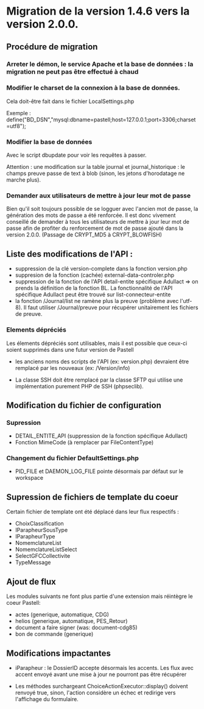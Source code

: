 # Migration de la version 1.4.6 vers la version 2.0.0.


## Procédure de migration

### Arreter le démon, le service Apache et la base de données : la migration ne peut pas être effectué à chaud


### Modifier le charset de la connexion à la base de données.

Cela doit-être fait dans le fichier LocalSettings.php

Exemple :
    define("BD_DSN","mysql:dbname=pastell;host=127.0.0.1;port=3306;charset=utf8");


### Modifier la base de données

Avec le script dbupdate pour voir les requêtes à passer.

Attention : une modification sur la table journal et journal_historique : 
le champs preuve passe de text à blob (sinon, les jetons d'horodatage ne marche plus).

### Demander aux utilisateurs de mettre à jour leur mot de passe

Bien qu'il soit toujours possible de se logguer avec l'ancien mot de passe, la génération des mots de passe a été renforcée.
Il est donc vivement conseillé de demander à tous les utilisateurs de mettre à jour leur mot de passe afin de profiter
du renforcement de mot de passe ajouté dans la version 2.0.0. (Passage de CRYPT_MD5 à CRYPT_BLOWFISH)


## Liste des modifications de l'API :

- suppression de la clé version-complete dans la fonction version.php
- suppresion de la fonction (cachée) external-data-controler.php
- suppression de la fonction de l'API detail-entite spécifique Adullact => on prends la définition de la fonction BL.
    La fonctionnalité de l'API spécifique Adullact peut être trouvé sur list-connecteur-entite
- la fonction /Journal/list ne ramène plus la preuve (problème avec l'utf-8). Il faut utiliser /Journal/preuve pour 
    récupérer unitairement les fichiers de preuve.

    
### Elements dépréciés

Les élements dépréciés sont utilisables, mais il est possible que ceux-ci soient supprimés dans une futur version de Pastell

- les anciens noms des scripts de l'API (ex: version.php) devraient être remplacé par les nouveaux (ex: /Version/info)    
    
- La classe SSH doit être remplacé par la classe SFTP qui utilise une implémentation purement PHP 
de SSH (phpseclib). 
    

## Modification du fichier de configuration

### Supression

- DETAIL_ENTITE_API (suppression de la fonction spécifique Adullact)
- Fonction MimeCode (à remplacer par FileContentType)

### Changement du fichier DefaultSettings.php

- PID_FILE et DAEMON_LOG_FILE pointe désormais par défaut sur le workspace
 	
## Supression de fichiers de template du coeur 
Certain fichier de template ont été déplacé dans leur flux respectifs :

- ChoixClassification
- IParapheurSousType
- IParapheurType
- NomemclatureList
- NomemclatureListSelect
- SelectGFCCollectivite
- TypeMessage


## Ajout de flux 

Les modules suivants ne font plus partie d'une extension mais réintègre le coeur Pastell:

- actes (generique, automatique, CDG)
- helios (generique, automatique, PES_Retour)
- document a faire signer (was: document-cdg85)
- bon de commande (generique)


## Modifications impactantes
- iParapheur : le DossierID accepte désormais les accents.
Les flux avec accent envoyé avant une mise à jour ne pourront pas être récupérer

- Les méthodes surchargeant ChoiceActionExecutor::display() doivent renvoyé true, sinon, 
l'action considère un échec et redirige vers l'affichage du formulaire.